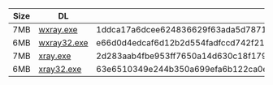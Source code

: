 |    Size   |     DL  | sha512sum |
|  ---  |  ---  |  ---  |
| 7MB | [wxray.exe](https://cdn.jsdelivr.net/gh/googleians/Xray-core@main/wxray.exe) | 1ddca17a6dcee624836629f63ada5d7871eb278ad0804d4b8017d5d4f4c3ccb6cc623865a47c69937ad080129611489a458cb817bce203389b842a2bbc8b5675 |
| 6MB | [wxray32.exe](https://cdn.jsdelivr.net/gh/googleians/Xray-core@main/wxray32.exe) | e66d0d4edcaf6d12b2d554fadfccd742f21580bbaf6fda914b8aa8d8c344bda1c8deffae3ad26ab064f74de9665fde6d15f9bcc8ac4ca8b69ee83ffb2cdc8c8c |
| 7MB | [xray.exe](https://cdn.jsdelivr.net/gh/googleians/Xray-core@main/xray.exe) | 2d283aab4fbe953ff7650a14d630c18f17965a59f14fbc56d6ba653f0c91f0c5ca02910be0dc06fba811cb8ab007c74c237177619104da175e75a34af8eff5da |
| 6MB | [xray32.exe](https://cdn.jsdelivr.net/gh/googleians/Xray-core@main/xray32.exe) | 63e6510349e244b350a699efa6b122ca0e4a7b4559bf3073cbc611342ad6fffa62d042044307e1cde69fe408e39da2f96ffc549b7c950ea262d0c040f663181c |
